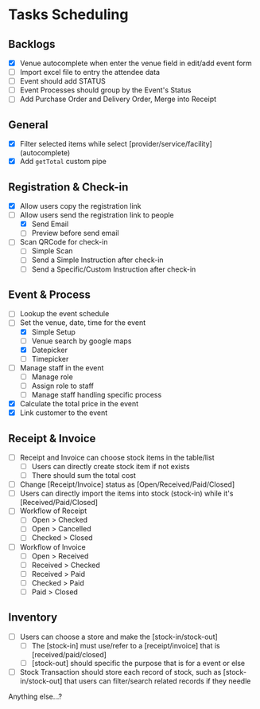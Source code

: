 # Tasks Scheduling

## Backlogs
- [x] Venue autocomplete when enter the venue field in edit/add event form
- [ ] Import excel file to entry the attendee data
- [ ] Event should add STATUS
- [ ] Event Processes should group by the Event's Status
- [ ] Add Purchase Order and Delivery Order, Merge into Receipt 

## General
- [x] Filter selected items while select [provider/service/facility] (autocomplete)
- [x] Add `getTotal` custom pipe

## Registration & Check-in
- [x] Allow users copy the registration link
- [ ] Allow users send the registration link to people
  - [x] Send Email
  - [ ] Preview before send email
- [ ] Scan QRCode for check-in
  - [ ] Simple Scan
  - [ ] Send a Simple Instruction after check-in
  - [ ] Send a Specific/Custom Instruction after check-in
  
## Event & Process
- [ ] Lookup the event schedule
- [ ] Set the venue, date, time for the event
  - [x] Simple Setup
  - [ ] Venue search by google maps
  - [x] Datepicker
  - [ ] Timepicker
- [ ] Manage staff in the event
  - [ ] Manage role
  - [ ] Assign role to staff
  - [ ] Manage staff handling specific process
- [x] Calculate the total price in the event
- [x] Link customer to the event

## Receipt & Invoice
- [ ] Receipt and Invoice can choose stock items in the table/list
  - [ ] Users can directly create stock item if not exists
  - [ ] There should sum the total cost
- [ ] Change [Receipt/Invoice] status as [Open/Received/Paid/Closed]
- [ ] Users can directly import the items into stock (stock-in) while it's [Received/Paid/Closed]
- [ ] Workflow of Receipt
  - [ ] Open > Checked
  - [ ] Open > Cancelled
  - [ ] Checked > Closed
- [ ] Workflow of Invoice
  - [ ] Open > Received
  - [ ] Received > Checked
  - [ ] Received > Paid
  - [ ] Checked > Paid
  - [ ] Paid > Closed

## Inventory
- [ ] Users can choose a store and make the [stock-in/stock-out]
  - [ ] The [stock-in] must use/refer to a [receipt/invoice] that is [received/paid/closed]
  - [ ] [stock-out] should specific the purpose that is for a event or else
- [ ] Stock Transaction should store each record of stock, such as [stock-in/stock-out] that users can filter/search related records if they needle

Anything else...?
